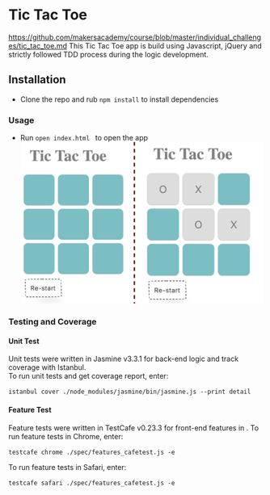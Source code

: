 # Tic Tac Toe
https://github.com/makersacademy/course/blob/master/individual_challenges/tic_tac_toe.md 
This Tic Tac Toe app is build using Javascript, jQuery and strictly followed TDD process during the logic development.

## Installation
- Clone the repo and rub `npm install` to install dependencies

### Usage
- Run `open index.html ` to open the app
![interface](public/interface.jpg)

### Testing and Coverage

#### Unit Test
Unit tests were written in Jasmine v3.3.1 for back-end logic and track coverage with Istanbul.  
To run unit tests and get coverage report, enter:
```
istanbul cover ./node_modules/jasmine/bin/jasmine.js --print detail
```

#### Feature Test
Feature tests were written in TestCafe v0.23.3 for front-end features in .
To run feature tests in Chrome, enter: 
```
testcafe chrome ./spec/features_cafetest.js -e
```
To run feature tests in Safari, enter:
```
testcafe safari ./spec/features_cafetest.js -e
```